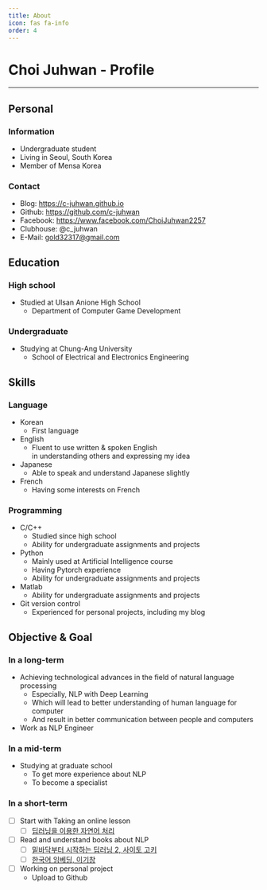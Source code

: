 ```yaml
---
title: About
icon: fas fa-info
order: 4
---
```


# **Choi Juhwan** - Profile
---
## Personal
### Information
- Undergraduate student
- Living in Seoul, South Korea
- Member of Mensa Korea

### Contact
- Blog: <https://c-juhwan.github.io>
- Github: <https://github.com/c-juhwan>
- Facebook: <https://www.facebook.com/ChoiJuhwan2257>
- Clubhouse: @c_juhwan
- E-Mail: <gold32317@gmail.com>

## Education
### High school
- Studied at Ulsan Anione High School
  - Department of Computer Game Development

### Undergraduate
- Studying at Chung-Ang University
  - School of Electrical and Electronics Engineering

## Skills
### Language
- Korean
  - First language
- English
  - Fluent to use written & spoken English <br>
    in understanding others and expressing my idea
- Japanese
  - Able to speak and understand Japanese slightly
- French
  - Having some interests on French

### Programming
- C/C++
  - Studied since high school
  - Ability for undergraduate assignments and projects
- Python
  - Mainly used at Artificial Intelligence course
  - Having Pytorch experience 
  - Ability for undergraduate assignments and projects
- Matlab
  - Ability for undergraduate assignments and projects
- Git version control
  - Experienced for personal projects, including my blog


## Objective & Goal
### In a long-term
- Achieving technological advances in the field of natural language processing
  - Especially, NLP with Deep Learning
  - Which will lead to better understanding of human language for computer
  - And result in better communication between people and computers
- Work as NLP Engineer

### In a mid-term
- Studying at graduate school   
  - To get more experience about NLP
  - To become a specialist

### In a short-term
- [ ] Start with Taking an online lesson
  - [ ] [딥러닝을 이용한 자연어 처리](https://www.edwith.org/deepnlp>)
- [ ] Read and understand books about NLP
  - [ ] [밑바닥부터 시작하는 딥러닝 2, 사이토 고키](http://www.kyobobook.co.kr/product/detailViewKor.laf?ejkGb=KOR&mallGb=KOR&barcode=9791162241745&orderClick=LEa&Kc=)
  - [ ] [한국어 임베딩, 이기창](http://www.kyobobook.co.kr/product/detailViewKor.laf?ejkGb=KOR&mallGb=KOR&barcode=9791161753508&orderClick=LEa&Kc=)
- [ ] Working on personal project
  -  Upload to Github
